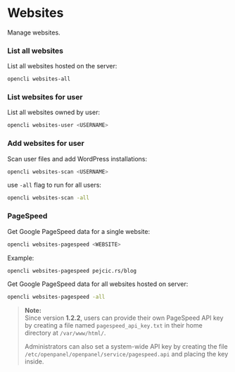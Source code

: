 # Websites

Manage websites.

### List all websites

List all websites hosted on the server:

```bash
opencli websites-all
```

### List websites for user

List all websites owned by user:

```bash
opencli websites-user <USERNAME>
```

### Add websites for user

Scan user files and add WordPress installations:
```bash
opencli websites-scan <USERNAME>
```

use `-all` flag to run for all users:
```bash
opencli websites-scan -all
```


### PageSpeed

Get Google PageSpeed data for a single website:

```bash
opencli websites-pagespeed <WEBSITE>
```

Example:
```bash
opencli websites-pagespeed pejcic.rs/blog
```

Get Google PageSpeed data for all websites hosted on server:

```bash
opencli websites-pagespeed -all
```

> **Note:**  
> Since version **1.2.2**, users can provide their own PageSpeed API key by creating a file named `pagespeed_api_key.txt` in their home directory at `/var/www/html/`.  
>  
> Administrators can also set a system-wide API key by creating the file `/etc/openpanel/openpanel/service/pagespeed.api` and placing the key inside.
